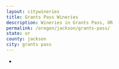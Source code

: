 ```yaml
---
layout: citywineries
title: Grants Pass Wineries
description: Wineries in Grants Pass, OR
permalink: /oregon/jackson/grants-pass/
state: or
county: jackson
city: grants pass
---
```

-
